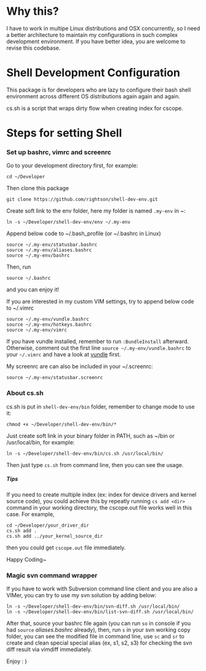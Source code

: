 Why this?
===================

I have to work in multipe Linux distributions and OSX concurrently, so I need a better architecture to maintain my configurations in such complex development environment. If you have better idea, you are welcome to revise this codebase.

Shell Development Configuration
===================

This package is for developers who are lazy to configure their bash shell environment across different OS distributions again again and again.

cs.sh is a script that wraps dirty flow when creating index for cscope.

Steps for setting Shell
============

### Set up bashrc, vimrc and screenrc

Go to your development directory first, for example:

	cd ~/Developer 

Then clone this package

	git clone https://github.com/rightson/shell-dev-env.git

Create soft link to the env folder, here my folder is named `.my-env` in ~:

	ln -s ~/Developer/shell-dev-env/env ~/.my-env

Append below code to ~/.bash_profile (or ~/.bashrc in Linux)
 
	source ~/.my-env/statusbar.bashrc
	source ~/.my-env/aliases.bashrc 
	source ~/.my-env/bashrc

Then, run

	source ~/.bashrc
	
and you can enjoy it!
	
If you are interested in my custom VIM settings, try to append below code to ~/.vimrc

	source ~/.my-env/vundle.bashrc  
	source ~/.my-env/hotkeys.bashrc
	source ~/.my-env/vimrc
	
If you have vundle installed, remember to run `:BundleInstall` afterward. 
Otherwise, comment out the first line `source ~/.my-env/vundle.bashrc` to your `~/.vimrc`
 and have a look at [vundle](https://github.com/gmarik/vundle) first.

My screenrc are can also be included in your ~/.screenrc:

	source ~/.my-env/statusbar.screenrc


### About cs.sh

cs.sh is put in `shell-dev-env/bin` folder, remember to change mode to use it:

	chmod +x ~/Developer/shell-dev-env/bin/*

Just create soft link in your binary folder in PATH, such as ~/bin or /usr/local/bin, for example:

	ln -s ~/Developer/shell-dev-env/bin/cs.sh /usr/local/bin/	
Then just type `cs.sh` from command line, then you can see the usage.

##### Tips

If you need to create multiple index (ex: index for device drivers and kernel source code), you could achieve this by repeatly running `cs add <dir>` command in your working directory, the cscope.out file works well in this case. For example,

	cd ~/Developer/your_driver_dir
	cs.sh add .
	cs.sh add ../your_kernel_source_dir
	
then you could get `cscope.out` file immediately.

Happy Coding~


### Magic svn command wrapper

If you have to work with Subversion command line client and you are also a VIMer, you can try to use my svn solution by adding below:

	ln -s ~/Developer/shell-dev-env/bin/svn-diff.sh /usr/local/bin/
	ln -s ~/Developer/shell-dev-env/bin/list-svn-diff.sh /usr/local/bin/

After that, source your bashrc file again (you can run `so` in console if you had `source` *aliases.bashrc* already), then, run `s` in your svn working copy folder, you can see the modified file in command line, use `sc` and `sr` to create and clean special special alias (ex, s1, s2, s3) for checking the svn diff result via vimdiff immediately.


Enjoy : )
